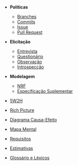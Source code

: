 * **Políticas**
  * [Branches](https://github.com/Desenho2018-2/Main/wiki/Branches)
  * [Commits](https://github.com/Desenho2018-2/Main/wiki/Commits)
  * [Issue](https://github.com/Desenho2018-2/Main/wiki/Issues)
  * [Pull Request](https://github.com/Desenho2018-2/Main/wiki/Pull-Request)

* **Elicitação**
  * [Entrevista]()
  * [Questionário]()
  * [Observação]()
  * [Introspecção]()

* **Modelagem**
  * [NRF]()
  * [Especificação Suplementar]()


* [5W2H]()
* [Rich Picture](https://github.com/Desenho2018-2/Main/wiki/Richpicture)
* [Diagrama Causa-Efeito]()
* [Mapa Mental]()
* [Requisitos]()
* [Estimativas]()
* [Glossário e Léxicos]()
